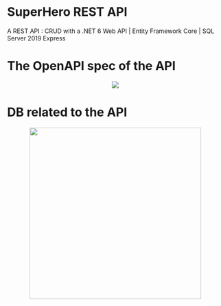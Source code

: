 ﻿# SuperHero REST API

A REST API : CRUD with a .NET 6 Web API | Entity Framework Core | SQL Server 2019 Express

# The OpenAPI spec of the API
<p align="center">
  <img src="superHero/imgs/Swagger.png" width="'400'">
 </p>

# DB related to the API 

<p align="center">
  <img src="superHero/imgs/db.PNG" width="400">
 </p>